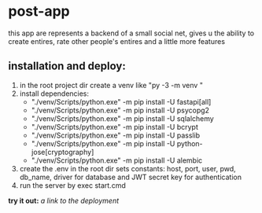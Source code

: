 # post-app

this app are represents a backend of a small social net, gives u the ability to create entires, rate other people's entires and a little more features

## installation and deploy:

1. in the root project dir create a venv like "py -3 -m venv <name>"
2. install dependencies:
   - "./venv/Scripts/python.exe" -m pip install -U fastapi[all]
   - "./venv/Scripts/python.exe" -m pip install -U psycopg2
   - "./venv/Scripts/python.exe" -m pip install -U sqlalchemy
   - "./venv/Scripts/python.exe" -m pip install -U bcrypt
   - "./venv/Scripts/python.exe" -m pip install -U passlib
   - "./venv/Scripts/python.exe" -m pip install -U python-jose[cryptography]
   - "./venv/Scripts/python.exe" -m pip install -U alembic
3. create the .env in the root dir sets constants: host, port, user, pwd, db_name, driver for database and JWT secret key for authentication
4. run the server by exec start.cmd

**try it out:** _a link to the deployment_
